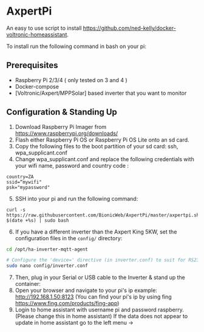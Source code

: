 # AxpertPi

An easy to use script to install https://github.com/ned-kelly/docker-voltronic-homeassistant.

To install run the following command in bash on your pi:

## Prerequisites

- Raspberry Pi 2/3/4 ( only tested on 3 and 4 )
- Docker-compose
- [Voltronic/Axpert/MPPSolar] based inverter that you want to monitor

## Configuration & Standing Up

1. Download Raspberry Pi Imager from https://www.raspberrypi.org/downloads/
2. Flash either Raspberry Pi OS or Raspberry Pi OS Lite onto an sd card.
3. Copy the following files to the boot partition of your sd card: ssh, wpa_supplicant.conf
4. Change wpa_supplicant.conf and replace the following credentials with your wifi name, password and country code :
```
country=ZA
ssid=“mywifi"
psk="mypassword"
```

5. SSH into your pi and run the following command:
```
curl -s https://raw.githubusercontent.com/BionicWeb/AxpertPi/master/axpertpi.sh?$(date +%s) | sudo bash
```

6. If you have a different inverter than the Axpert King 5KW, set the configuration files in the `config/` directory:

```bash
cd /opt/ha-inverter-mqtt-agent

# Configure the 'device=' directive (in inverter.conf) to suit for RS232 or USB.. 
sudo nano config/inverter.conf
```

7. Then, plug in your Serial or USB cable to the Inverter & stand up the container:
8. Open your browser and navigate to your pi's ip example: http://192.168.1.50:8123 (You can find your pi's ip by using fing https://www.fing.com/products/fing-app)
9. Login to home assistant with username pi and password raspberry. (Please change this in home assistant)
   If the data does not appear to update in home assistant go to the left menu -> 
